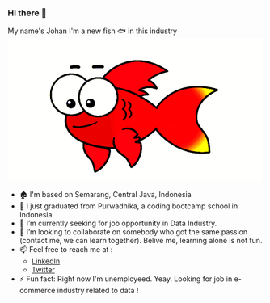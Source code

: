 ### Hi there 👋 
My name's Johan
I'm a new fish 🐟 in this industry
<img src='fish.gif'>
- 🏠 I'm based on Semarang, Central Java, Indonesia
- 🔭 I just graduated from Purwadhika, a coding bootcamp school in Indonesia
- 🌱 I’m currently seeking for job opportunity in Data Industry.
- 👯 I’m looking to collaborate on somebody who got the same passion (contact me, we can learn together). Belive me, learning alone is not fun.
- 📫 Feel free to reach me at : 
    - [LinkedIn](https://www.linkedin.com/in/johanklemantan/)
    - [Twitter](https://twitter.com/Johanklemantan)    
- ⚡ Fun fact: Right now I'm unemployeed. Yeay. Looking for job in e-commerce industry related to data !
